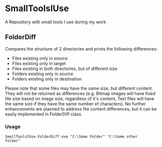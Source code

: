# SmallToolsIUse
A Repository with small tools I use during my work

## FolderDiff
Compares the structure of 2 directories and prints the following differences:
- Files existing only in source
- Files existing only in target
- Files existing in both directories, but of different size
- Folders existing only in source
- Folders existing only in destination

Please note that some files may have the same size, but different content. They will not be returned as differences (e.g. Bitmap images will have fixed file size based on image size, regardless of it's content, Text files will have the same size if they have the same number of characters). No further enhancements are planned to address file content differences, but it can be easily implemented in FolderDiff class.

### Usage
<code>SmallToolsIUse.FolderDiff.exe "C:\Some Folder" "C:\Some other folder"</code>


